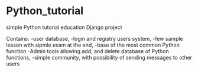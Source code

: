 # Python_tutorial
simple Python tutorial
education Django project

Contains: 
-user database, 
-login and registry users system, 
-few sample lesson with sipmle exam at the end, 
-base of the most common Python function
-Admin tools allowing add, and delete database of Python functions,
-simple community, with possibility of sending messages to other users
